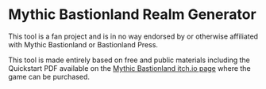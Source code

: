 # Mythic Bastionland Realm Generator

This tool is a fan project and is in no way endorsed by or otherwise affiliated with Mythic Bastionland or Bastionland Press.

This tool is made entirely based on free and public materials including the Quickstart PDF available on the [Mythic Bastionland itch.io page](https://chrismcdee.itch.io/mythic-bastionland) where the game can be purchased.

